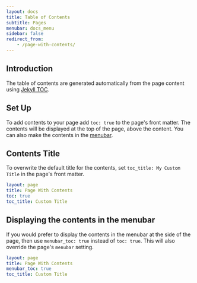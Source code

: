 ```yaml
---
layout: docs
title: Table of Contents
subtitle: Pages
menubar: docs_menu
sidebar: false
redirect_from:
    - /page-with-contents/
---
```


## Introduction

The table of contents are generated automatically from the page content using [Jekyll TOC](https://github.com/allejo/jekyll-toc).

## Set Up

To add contents to your page add `toc: true` to the page's front matter. The contents will be displayed at the top of the page, above the content. You can also make the contents in the [menubar](#displaying-the-contents-in-the-menubar).

## Contents Title

To overwrite the default title for the contents, set `toc_title: My Custom Title` in the page's front matter.

```yaml
layout: page
title: Page With Contents
toc: true
toc_title: Custom Title
```

## Displaying the contents in the menubar

If you would prefer to display the contents in the menubar at the side of the page, then use `menubar_toc: true` instead of `toc: true`. This will also override the page's `menubar` setting.

```yaml
layout: page
title: Page With Contents
menubar_toc: true
toc_title: Custom Title
```